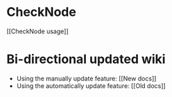# CheckNode
[[CheckNode usage]]

# Bi-directional updated wiki
* Using the manually update feature: [[New docs]]
* Using the automatically update feature: [[Old docs]]